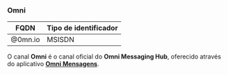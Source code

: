 ### Omni
| FQDN                     | Tipo de identificador       | 
|--------------------------|-----------------------------|
| @0mn.io                  | MSISDN                      |

O canal **Omni** é o canal oficial do **Omni Messaging Hub**, oferecido através do aplicativo [**Omni Mensagens**](https://play.google.com/store/apps/details?id=net.take.omni&hl=pt_BR).